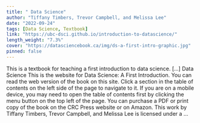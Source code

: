 ```yaml
---
title: " Data Science"
author: "Tiffany Timbers, Trevor Campbell, and Melissa Lee"
date: "2022-09-24"
tags: [Data Science, Textbook]
link: "https://ubc-dsci.github.io/introduction-to-datascience/"
length_weight: "7.3%"
cover: "https://datasciencebook.ca/img/ds-a-first-intro-graphic.jpg"
pinned: false
---
```


This is a textbook for teaching a first introduction to data science. [...] Data Science This is the website for Data Science: A First Introduction.
You can read the web version of the book on this site. Click a section in the table of contents
on the left side of the page to navigate to it. If you are on a mobile device,
you may need to open the table of contents first by clicking the menu button on
the top left of the page.
You can purchase a PDF or print copy of the book
on the CRC Press website or on Amazon. This work by Tiffany Timbers, Trevor Campbell,
and Melissa Lee is licensed under
a ...
